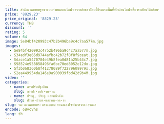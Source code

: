 ```yaml
---
title: สํานักงานขายหรูหราแบบกําหนดเองโซฟาเจรจาต่อรองล็อบบี้โรงแรมพื้นที่พักผ่อนโซฟาเดี่ยวระเบียงโต๊ะต้อนรับและเก้าอี้พักผ่อน Se
price: '8829.23'
price_original: '8829.23'
currency: THB
discount: ''
rating: 5
volume: 64
image: Se84bf420993c47b2b496ba9c4c7aa577m.jpg
images:
  - Se84bf420993c47b2b496ba9c4c7aa577m.jpg
  - S34adf3e65d9744afbc42b72f8f8f9ceat.jpg
  - Sdace1a5470784e49b8fea0d81a25b44c7.jpg
  - S98524e958858496fa6bc70ed8052e12dx.jpg
  - Sf3b068360b8f41278089f72279609979x.jpg
  - S2ea449954da146e9a900939fbd42d9b4M.jpg
video: ''
categories:
  - name: การปรับปรุงบ้าน
    slug: การปร-บปร-งบ-าน
  - name: ประตู, ประตู และหน้าต่าง
    slug: ประต-ประต-และหน-าต-าง
slug: าน-กงานขายหร-หราแบบก-าหนดเองโซฟาเจรจาต-อรองล
encode: oBvcVhs
lang: th
---
```

  